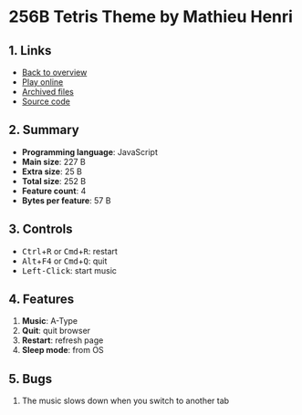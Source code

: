 # 256B Tetris Theme by Mathieu Henri

## 1. Links

- [Back to overview](../README.md)
- [Play online](https://nineteendo.github.io/tetris4karchive/256b-tetris-theme/archive)
- [Archived files](https://github.com/nineteendo/tetris4karchive/tree/main/256b-tetris-theme/archive)
- [Source code](http://www.p01.org/256b_tetris_theme)

## 2. Summary

- **Programming language**: JavaScript
- **Main size**: 227 B
- **Extra size**: 25 B
- **Total size**: 252 B
- **Feature count**: 4
- **Bytes per feature**: 57 B

## 3. Controls

- <kbd>Ctrl</kbd>+<kbd>R</kbd> or <kbd>Cmd</kbd>+<kbd>R</kbd>: restart
- <kbd>Alt</kbd>+<kbd>F4</kbd> or <kbd>Cmd</kbd>+<kbd>Q</kbd>: quit
- <kbd>Left-Click</kbd>: start music

## 4. Features

1. **Music**: A-Type
2. **Quit**: quit browser
3. **Restart**: refresh page
4. **Sleep mode**: from OS

## 5. Bugs

1. The music slows down when you switch to another tab